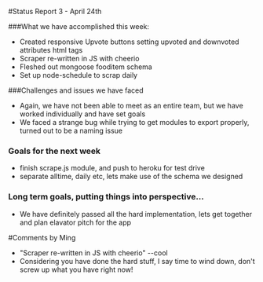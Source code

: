 #Status Report 3 - April 24th

###What we have accomplished this week:
* Created responsive Upvote buttons setting upvoted and downvoted attributes html tags
* Scraper re-written in JS with cheerio
* Fleshed out mongoose fooditem schema
* Set up node-schedule to scrap daily

###Challenges and issues we have faced
* Again, we have not been able to meet as an entire team, but we have worked individually and have set goals
* We faced a strange bug while trying to get modules to export properly, turned out to be a naming issue

### Goals for the next week
* finish scrape.js module, and push to heroku for test drive
* separate alltime, daily etc, lets make use of the schema we designed

### Long term goals, putting things into perspective...
* We have definitely passed all the hard implementation, lets get together and plan elavator pitch for the app

#Comments by Ming
* "Scraper re-written in JS with cheerio" --cool
* Considering you have done the hard stuff, I say time to wind down, don't screw up what you have right now!
